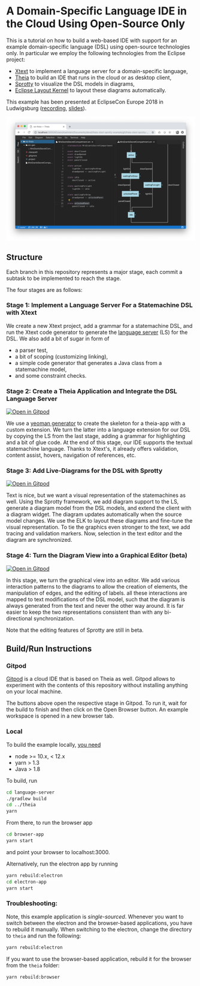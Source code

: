 # A Domain-Specific Language IDE in the Cloud Using Open-Source Only

This is a tutorial on how to build a web-based IDE with support for an example domain-specific language (DSL) using open-source technologies only. In particular we employ the following technologies from the Eclipse project:

- [Xtext](http://www.eclipse.org/Xtext/) to implement a language server for a domain-specific language,
- [Theia](https://www.theia-ide.org/) to build an IDE that runs in the cloud or as desktop client,
- [Sprotty](https://projects.eclipse.org/projects/ecd.sprotty) to visualize the DSL models in diagrams,
- [Eclipse Layout Kernel](https://www.eclipse.org/elk/) to layout these diagrams automatically.

This example has been presented at EclipseCon Europe 2018 in Ludwigsburg ([recording](https://www.youtube.com/watch?v=IrFQKdjzvXU&feature=youtu.be), [slides](https://www.eclipsecon.org/sites/default/files/slides/DSLs%20in%20the%20Cloud%20-%20ECE18.pdf)).

![screenshot](images/screenshot.png)

## Structure

Each branch in this repository represents a major stage, each commit a subtask to be implemented to reach the stage.

The four stages are as follows:

### Stage 1: Implement a Language Server For a Statemachine DSL with Xtext

We create a new Xtext project, add a grammar for a statemachine DSL, and run the Xtext code generator to generate the [language server](https://microsoft.github.io/language-server-protocol/) (LS) for the DSL. We also add a bit of sugar in form of

- a parser test,
- a bit of scoping (customizing linking),
- a simple code generator that generates a Java class from a statemachine model,
- and some constraint checks.

### Stage 2: Create a Theia Application and Integrate the DSL Language Server

[![Open in Gitpod](https://gitpod.io/button/open-in-gitpod.svg)](https://gitpod.io/#snapshot/9ec04679-b63e-4093-8650-f1baa4283a8d)

We use a [yeoman generator](https://github.com/theia-ide/generator-theia-extension) to create the skeleton for a theia-app with a custom extension. We turn the latter into a language extension for our DSL by copying the LS from the last stage, adding a grammar for highlighting and a bit of glue code. At the end of this stage, our IDE supports the textual statemachine language. Thanks to Xtext's, it already offers validation, content assist, hovers, navigation of references, etc.

### Stage 3: Add Live-Diagrams for the DSL with Sprotty

[![Open in Gitpod](https://gitpod.io/button/open-in-gitpod.svg)](https://gitpod.io/#snapshot/0a727ee8-26bb-4af9-b79c-63fe42aab18e)

Text is nice, but we want a visual representation of the statemachines as well. Using the Sprotty framework, we add diagram support to the LS, generate a diagram model from the DSL models, and extend the client with a diagram widget. The diagram updates automatically when the source model changes. We use the ELK to layout these diagrams and fine-tune the visual representation. To tie the graphics even stronger to the text, we add tracing and validation markers. Now, selection in the text editor and the diagram are synchronized.

### Stage 4: Turn the Diagram View into a Graphical Editor (beta)

[![Open in Gitpod](https://gitpod.io/button/open-in-gitpod.svg)](https://gitpod.io#snapshot/bcd7e328-437b-4309-b333-0d399e0d84f1)

In this stage, we turn the graphical view into an editor. We add various interaction patterns to the diagrams to allow the creation of elements, the manipulation of edges, and the editing of labels. all these interactions are mapped to text modifications of the DSL model, such that the diagram is always generated from the text and never the other way around. It is far easier to keep the two representations consistent than with any bi-directional synchronization.

Note that the editing features of Sprotty are still in beta.

## Build/Run Instructions

### Gitpod

[Gitpod](https://www.gitpod.io) is a cloud IDE that is based on Theia as well. Gitpod allows to experiment with the contents of this repository without installing anything on your local machine.

The buttons above open the respective stage in Gitpod. To run it, wait for the build to finish and then click on the Open Browser button. An example workspace is opened in a new browser tab.

### Local

To build the example locally, [you need](https://github.com/theia-ide/theia/blob/master/doc/Developing.md#prerequisites)
* node >= 10.x, < 12.x
* yarn > 1.3
* Java > 1.8

To build, run
```bash
cd language-server
./gradlew build
cd ../theia
yarn
```

From there, to run the browser app
```bash
cd browser-app
yarn start
```
and point your browser to localhost:3000.

Alternatively, run the electron app by running
```bash
yarn rebuild:electron
cd electron-app
yarn start
```

### Troubleshooting:

Note, this example application is _single-sourced_. Whenever you want to switch between the electron and the browser-based applications, you have to rebuild it manually.
When switching to the electron, change the directory to `theia` and run the following:
```bash
yarn rebuild:electron
```

If you want to use the browser-based application, rebuild it for the browser from the `theia` folder:
```bash
yarn rebuild:browser
```